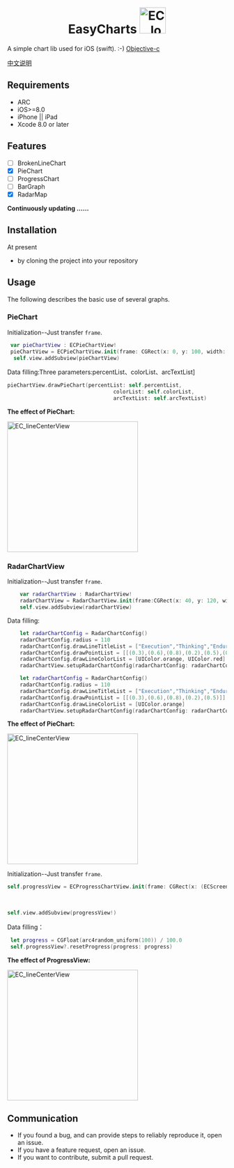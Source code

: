 # <center>EasyCharts     <img src="https://github.com/foolsong/EasyCharts/blob/master/gif/ec_blog_9_14.png"  width=60 alt="EC_logo" /></center>
<!-- ![](https://github.com/foolsong/EasyCharts/blob/master/gif/ec_blog_9_14.png)  -->
A simple chart lib used for iOS  (swift).  :-)       [Objective-c](https://github.com/foolsong/EasyCharts)

[中文说明](http://blog.csdn.net/foolsong/article/details/77811429)

## Requirements
* ARC
* iOS>=8.0
* iPhone  || iPad
* Xcode 8.0 or later

## Features
 - [ ] BrokenLineChart 
 - [x] PieChart
 - [ ] ProgressChart 
 - [ ] BarGraph
 - [x] RadarMap

**Continuously updating ...…**

## Installation

At present 
* by cloning the project into your repository

<!-- EasyCharts supports multiple methods for installing the library in a project.
* using CocoaPods
* using Carthage -->


## Usage

<!--### Import header file-->


The following describes the basic use of several graphs.


### PieChart

Initialization--Just transfer `frame`.

```Swift
 var pieChartView : ECPieChartView!
 pieChartView = ECPieChartView.init(frame: CGRect(x: 0, y: 100, width: ECScreenW, height: 260))
  self.view.addSubview(pieChartView)
```

Data filling:Three parameters:percentList、colorList、arcTextList]

```Swift
pieChartView.drawPieChart(percentList: self.percentList,
                                  colorList: self.colorList,
                                  arcTextList: self.arcTextList)
```



**The effect of PieChart:**

<img src="https://github.com/foolsong/EasyCharts/blob/master/gif/EC_%20PieChart_gif.gif"  width=300 alt="EC_lineCenterView" />


<!--
## Hope

* If you find bug when used，Hope you can Issues me，Thank you or try to download the latest code of this framework to see the BUG has been fixed or not）
* If you find the function is not enough when used，Hope you can Issues me，I very much to add more useful function to this framework ，Thank you !
* If you want to contribute code for EasyCharts，please Pull Requests me

-->

### RadarChartView

Initialization--Just transfer `frame`.

```swift
	var radarChartView : RadarChartView!
	radarChartView = RadarChartView.init(frame:CGRect(x: 40, y: 120, width: 280, height: 200))
	self.view.addSubview(radarChartView)
```

Data filling:

```swift
	let radarChartConfig = RadarChartConfig()
	radarChartConfig.radius = 110
	radarChartConfig.drawLineTitleList = ["Execution","Thinking","Endurance","Speed","Power","Technology"]
	radarChartConfig.drawPointList = [[(0.3),(0.6),(0.8),(0.2),(0.5),(0.3)],[(0.6),(0.1),(0.4),(0.8),(0.2),(0.9)]]
	radarChartConfig.drawLineColorList = [UIColor.orange, UIColor.red]
	radarChartView.setupRadarChartConfig(radarChartConfig: radarChartConfig)
```

```swift
	let radarChartConfig = RadarChartConfig()
	radarChartConfig.radius = 110
	radarChartConfig.drawLineTitleList = ["Execution","Thinking","Endurance","Speed","Power"]
	radarChartConfig.drawPointList = [[(0.3),(0.6),(0.8),(0.2),(0.5)]]
	radarChartConfig.drawLineColorList = [UIColor.orange]
	radarChartView.setupRadarChartConfig(radarChartConfig: radarChartConfig)
```

**The effect of PieChart:**

<img src="https://github.com/foolsong/EasyCharts/blob/master/gif/EC_RadarChart.gif"  width=300 alt="EC_lineCenterView" />


Initialization--Just transfer `frame`.

```swift
self.progressView = ECProgressChartView.init(frame: CGRect(x: (ECScreenW - 200) * 0.5,
                                                                                                    y: 100,
                                                                                                   width: 200,
                                                                                                   height: 200))
self.view.addSubview(progressView!)
```

Data filling：

```swift
 let progress = CGFloat(arc4random_uniform(100)) / 100.0
 self.progressView?.resetProgress(progress: progress)
```

**The effect of ProgressView:**

<img src="https://github.com/foolsong/EasyCharts/blob/master/gif/EC_%20ProgressView_gif.gif"  width=300 alt="EC_lineCenterView" />

## Communication

* If you found a bug, and can provide steps to reliably reproduce it, open an issue.
* If you have a feature request, open an issue.
* If you want to contribute, submit a pull request.
